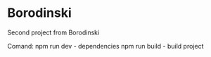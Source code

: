 # Borodinski
Second project from Borodinski

Comand: npm run dev - dependencies
        npm run build - build project
